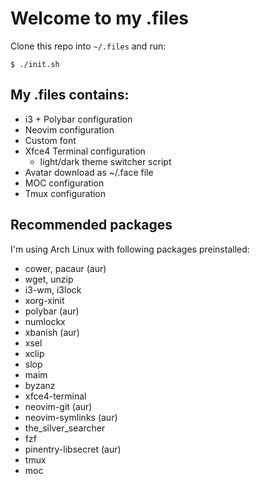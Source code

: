 # Welcome to my .files

Clone this repo into `~/.files` and run:
```
$ ./init.sh
```

## My .files contains:
- i3 + Polybar configuration
- Neovim configuration
- Custom font
- Xfce4 Terminal configuration
  - light/dark theme switcher script
- Avatar download as ~/.face file
- MOC configuration
- Tmux configuration

## Recommended packages
I'm using Arch Linux with following packages preinstalled:
- cower, pacaur (aur)
- wget, unzip
- i3-wm, i3lock
- xorg-xinit
- polybar (aur)
- numlockx
- xbanish (aur)
- xsel
- xclip
- slop
- maim
- byzanz
- xfce4-terminal
- neovim-git (aur)
- neovim-symlinks (aur)
- the\_silver\_searcher
- fzf
- pinentry-libsecret (aur)
- tmux
- moc
